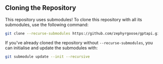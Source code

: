 ## Cloning the Repository

This repository uses submodules!
To clone this repository with all its submodules, use the following command:

```bash
git clone --recurse-submodules https://github.com/zephyrgoose/gptapi.git
```

If you've already cloned the repository without `--recurse-submodules`, you can initialise and update the submodules with:
```bash
git submodule update --init --recursive
```

